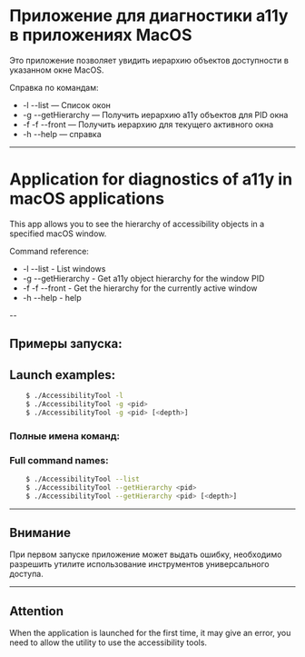 #  Приложение для диагностики a11y в приложениях MacOS

Это приложение позволяет увидить иерархию объектов доступности в указанном окне MacOS.

Справка по командам:

* -l --list — Список окон
* -g  --getHierarchy — Получить иерархию a11y объектов для PID окна
* -f  -f --front — Получить иерархию для текущего активного окна
* -h  --help — справка

---

# Application for diagnostics of a11y in macOS applications

This app allows you to see the hierarchy of accessibility objects in a specified macOS window.

Command reference:

* -l --list - List windows
* -g --getHierarchy - Get a11y object hierarchy for the window PID
* -f -f --front - Get the hierarchy for the currently active window
* -h --help - help


--

## Примеры запуска:
## Launch examples:

```Bash
    $ ./AccessibilityTool -l
    $ ./AccessibilityTool -g <pid>
    $ ./AccessibilityTool -g <pid> [<depth>]
```

### Полные имена команд:
### Full command names:

```Bash
    $ ./AccessibilityTool --list
    $ ./AccessibilityTool --getHierarchy <pid>
    $ ./AccessibilityTool --getHierarchy <pid> [<depth>]
```

---

## Внимание
При первом запуске приложение может выдать ошибку, необходимо разрешить утилите использование инструментов универсального доступа.

---

## Attention
When the application is launched for the first time, it may give an error, you need to allow the utility to use the accessibility tools.